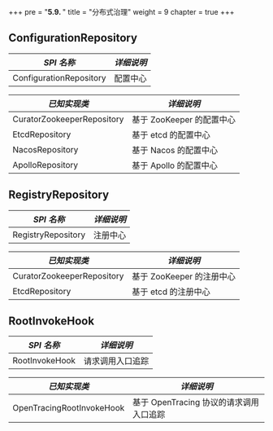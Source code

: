 +++
pre = "<b>5.9. </b>"
title = "分布式治理"
weight = 9
chapter = true
+++

## ConfigurationRepository

| *SPI 名称*                       | *详细说明*               |
| -------------------------------- | ----------------------- |
| ConfigurationRepository          | 配置中心                 |

| *已知实现类*                      | *详细说明*               |
| -------------------------------- | ----------------------- |
| CuratorZookeeperRepository | 基于 ZooKeeper 的配置中心 |
| EtcdRepository             | 基于 etcd 的配置中心      |
| NacosRepository            | 基于 Nacos 的配置中心     |
| ApolloRepository           | 基于 Apollo 的配置中心    |

## RegistryRepository

| *SPI 名称*                       | *详细说明*               |
| -------------------------------- | ----------------------- |
| RegistryRepository               | 注册中心                 |

| *已知实现类*                      | *详细说明*               |
| -------------------------------- | ----------------------- |
| CuratorZookeeperRepository | 基于 ZooKeeper 的注册中心 |
| EtcdRepository             | 基于 etcd 的注册中心      |

## RootInvokeHook

| *SPI 名称*                 | *详细说明*                           |
| ------------------------- | ------------------------------------ |
| RootInvokeHook            | 请求调用入口追踪                       |

| *已知实现类*               | *详细说明*                            |
| ------------------------- | ------------------------------------ |
| OpenTracingRootInvokeHook | 基于 OpenTracing 协议的请求调用入口追踪 |
